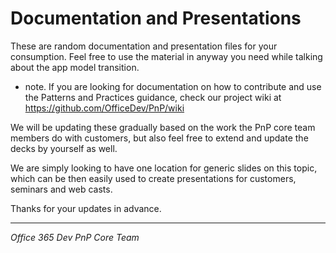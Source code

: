 # Documentation and Presentations #

These are random documentation and presentation files for your consumption. Feel free to use the material in anyway you need while talking about the app model transition.

* note. If you are looking for documentation on how to contribute and use the Patterns and Practices guidance, check our project wiki at https://github.com/OfficeDev/PnP/wiki 

We will be updating these gradually based on the work the PnP core team members do with customers, but also feel free to extend and update the decks by yourself as well. 

We are simply looking to have one location for generic slides on this topic, which can be then easily used to create presentations for customers, seminars and web casts.

Thanks for your updates in advance.

----------
*Office 365 Dev PnP Core Team*

